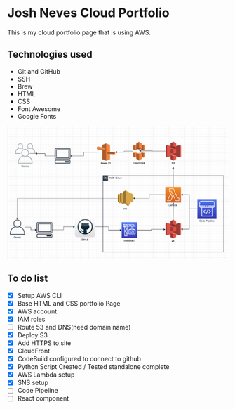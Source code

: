 # Josh Neves Cloud Portfolio

This is my cloud portfolio page that is using AWS.

## Technologies used
- Git and GitHub
- SSH
- Brew
- HTML
- CSS
- Font Awesome
- Google Fonts


![](images/architecture_v1.png)




## To do list
- [x] Setup AWS CLI
- [x] Base HTML and CSS portfolio Page
- [x] AWS account
- [x] IAM roles
- [ ] Route 53 and DNS(need domain name)
- [x] Deploy S3
- [x] Add HTTPS to site 
- [x] CloudFront 
- [x] CodeBuild configured to connect to github
- [x] Python Script Created / Tested standalone complete
- [x] AWS Lambda setup
- [x] SNS setup
- [ ] Code Pipeline
- [ ] React component
